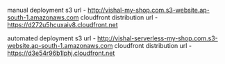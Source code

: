 manual deployment
s3 url - http://vishal-my-shop.com.s3-website.ap-south-1.amazonaws.com
cloudfront distribution url - https://d272u5hcuxaiv8.cloudfront.net

automated deployment
s3 url - http://vishal-serverless-my-shop.com.s3-website.ap-south-1.amazonaws.com
cloudfront distribution url - https://d3e54r96b1lphj.cloudfront.net
